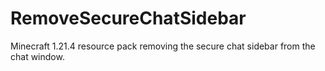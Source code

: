 # RemoveSecureChatSidebar
 Minecraft 1.21.4 resource pack removing the secure chat sidebar from the chat window.
